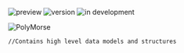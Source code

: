 ![preview](https://img.shields.io/badge/-alpha-3ec188.svg)
![version](https://img.shields.io/badge/dynamic/json?color=ed1e79&label=version&query=version&url=https://github.com/Nebukam/polymorse/raw/main/packages/polymorse-core/package.json)
![in development](https://img.shields.io/badge/license-MIT-black.svg)

![PolyMorse][logo]

```
//Contains high level data models and structures
```

[logo]: https://github.com/Nebukam/nkmjs/raw/main/packages/polymorse-core/bin/logo.png "polymorse-logo"